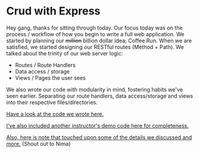 Crud with Express
===

Hey gang, thanks for sitting through today. Our focus today was on the process / workflow of how you begin to write a full web application. We started by planning our ~~million~~ billion dollar idea; Coffee Run. When we are satisfied, we started designing our RESTful routes (Method + Path). We talked about the trinity of our web server logic:

- Routes / Route Handlers
- Data access / storage
- Views / Pages the user sees

We also wrote our code with modularity in mind, fostering habits we've seen earlier. Separating our route handlers, data access/storage and views into their respective files/directories.

[Have a look at the code we wrote here.](https://github.com/hafbau/lecture_notes/tree/master/02_14_oct_19/w3d2)

[I've also included another instructor's demo code here for completeness.](https://github.com/hafbau/lecture_notes/tree/master/02_14_oct_19/w3d2/nima)

[Also, here is note that touched upon some of the details we discussed and more.](https://github.com/NimaBoscarino/crud-express-notes) (Shout out to Nima)